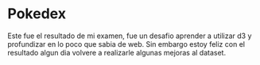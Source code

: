 # Pokedex
Este fue el resultado de mi examen, fue un desafio aprender a utilizar d3 y profundizar en lo poco que sabia de web. Sin embargo estoy feliz con el resultado algun dia volvere a realizarle algunas mejoras al dataset.
